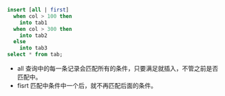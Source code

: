 ```sql
insert [all | first] 
  when col > 100 then 
    into tab1
  when col > 300 then 
    into tab2
  else
    into tab3
select * from tab;
```
- all 查询中的每一条记录会匹配所有的条件，只要满足就插入，不管之前是否匹配中。
- fisrt 匹配中条件中一个后，就不再匹配后面的条件。
